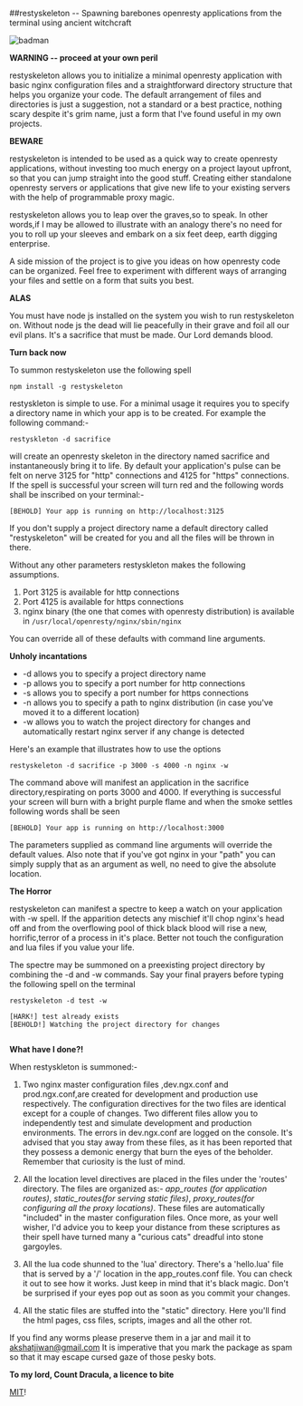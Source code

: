 ##restyskeleton -- Spawning barebones openresty applications from the terminal using ancient witchcraft


![badman](https://c8.staticflickr.com/9/8273/29000969823_856854119c_o.jpg )

**WARNING -- proceed at your own peril**

restyskeleton allows you to initialize a minimal openresty application with basic nginx configuration files and a straightforward directory structure that helps you organize your code. The default arrangement of files and directories is just a suggestion, not a standard or a best practice,  nothing scary despite it's grim name, just a form that I've found useful in my own projects. 

**BEWARE**

restyskeleton is intended to be used as a quick way to create openresty applications, without investing too much energy on a project layout upfront, so that you can jump straight into the good stuff. Creating either standalone openresty servers or applications that give new life to your existing servers with the help of programmable proxy magic. 

restyskeleton allows you to leap over the graves,so to speak. In other words,if I may be allowed to illustrate with an analogy there's no need for you to roll up your sleeves and embark on a six feet deep, earth digging enterprise. 

A side mission of the project is to give you ideas on how openresty code can be organized. Feel free to experiment with  different ways of arranging your files and settle on a form that suits you best. 

**ALAS**

You must have node js installed on the system you wish to run restyskeleton on. Without node js the dead will lie peacefully in their grave and foil all our evil plans. It's a sacrifice that must be made. Our Lord demands blood.  

**Turn back now**

To summon restyskeleton use the following spell

```
npm install -g restyskeleton

```

restyskleton is simple to use. For a minimal usage it requires you to specify a directory name in which your app is to be created. For example the following command:- 

```
restyskleton -d sacrifice

```
will create an openresty skeleton in the directory named sacrifice and instantaneously bring it to life. By default your application's pulse can be felt on nerve 3125 for "http" connections and 4125 for "https" connections. If the spell is successful your screen will turn red and the following words shall be inscribed on your terminal:-

```
[BEHOLD] Your app is running on http://localhost:3125

```

If you don't supply a project directory name a default directory called "restyskeleton" will be created for you and all the files will be thrown in there.

Without any other parameters restyskleton makes the following assumptions.

1. Port 3125 is available for http connections
2. Port 4125 is available for https connections
3. nginx binary (the one that comes with openresty distribution) is available in
`/usr/local/openresty/nginx/sbin/nginx`

You can override all of these defaults with command line arguments. 


**Unholy incantations**

* -d allows you to specify a project directory name
* -p allows you to specify a port number for http connections
* -s allows you to specify a port number for https connections
* -n allows you to specify a path to nginx distribution (in case you've moved it to a different location)
* -w allows you to watch the project directory for changes and automatically restart nginx server if any change is detected

Here's an example that illustrates how to use the options

```
restyskeleton -d sacrifice -p 3000 -s 4000 -n nginx -w

```
The command above will manifest an application in the sacrifice directory,respirating on ports 3000 and 4000.
If everything is successful your screen will burn with a bright purple flame and when the smoke settles following words shall be seen

```
[BEHOLD] Your app is running on http://localhost:3000

```
The parameters supplied as command line arguments will override the default values. Also note that if you've got nginx in your "path" you can simply supply that as an argument as well, no need to give the absolute location.

**The Horror**

restyskeleton can manifest a spectre to keep a watch  on your application with -w spell. If the apparition detects any mischief  it'll chop nginx's head off and from the overflowing  pool of thick black blood will rise a new, horrific,terror of a  process in it's place. Better not touch the configuration and lua files if you value your life.

The spectre may be summoned on a preexisting project directory by combining the -d and -w commands. Say your final prayers before typing the following spell on the terminal

```
restyskeleton -d test -w

[HARK!] test already exists
[BEHOLD!] Watching the project directory for changes


```

**What have I done?!**

When restyskleton is summoned:-

1. Two nginx master configuration files ,dev.ngx.conf and prod.ngx.conf,are created for development and production use respectively. The configuration directives for the two files are identical except for a couple of changes. Two different files allow you to independently test and simulate development and production environments. The errors in dev.ngx.conf are logged on the console. It's advised that you stay away from these files, as it has been reported that they possess a demonic energy that burn the eyes of the beholder. Remember that curiosity is the lust of mind. 

2. All the location level directives are placed in the files under the 'routes' directory. The files are organized as:-   *app_routes (for application routes)*, *static_routes(for serving static files)*, *proxy_routes(for configuring all the proxy locations)*. These files are automatically "included" in the master configuration files. Once more, as your well wisher, I'd advice you to keep your distance from these scriptures as their spell have turned many a "curious cats" dreadful into stone gargoyles. 

3. All the lua code shunned to the 'lua' directory. There's a 'hello.lua' file that is served by a '/' location in the app_routes.conf file. You can check it out to see how it works. Just keep in mind that it's black magic. Don't be surprised if your eyes pop out as soon as you commit your changes.  

4. All the static files are stuffed into the "static" directory. Here you'll find the html pages, css files, scripts, images and all the other rot.

If you find any worms please preserve them in a jar and mail it to akshatjiwan@gmail.com It is imperative that you mark the package as spam so that it may escape cursed gaze of those pesky bots.

**To my lord, Count Dracula, a licence to bite**

[MIT](https://github.com/brickcap/restyskleton/blob/master/README.md)!

